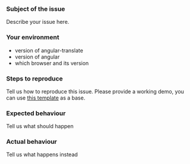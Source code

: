 ### Subject of the issue

Describe your issue here.

### Your environment

* version of angular-translate
* version of angular
* which browser and its version

### Steps to reproduce

Tell us how to reproduce this issue. Please provide a working demo, you can
use [this template](https://plnkr.co/edit/XorWgI?p=preview) as a base.

### Expected behaviour

Tell us what should happen

### Actual behaviour

Tell us what happens instead
